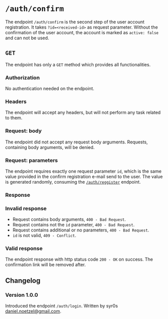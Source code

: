 # `/auth/confirm`
The endpoint `/auth/confirm` is the second step of the user account registration. It takes `?id=<received-id>` as request parameter. Without the confirmation of the user account, the account is marked as `active: false` and can not be used.

## `GET`
The endpoint has only a `GET` method which provides all functionalities.

### Authorization
No authentication needed on the endpoint.

### Headers
The endpoint will accept any headers, but will not perform any task related to them.

### Request: body
The endpoint did not accept any request body arguments. Requests, containing body arguments, will be denied.

### Request: parameters
The endpoint requires exactly one request parameter `id`, which is the same value provided in the confirm registration e-mail send to the user. The value is generated randomly, consuming the [`/auth/reggister`](register.md) endpoint.

### Response

### Invalid response
- Request contains body arguments, `400 - Bad Request`.
- Request contains not the `id` parameter, `400 - Bad Request`.
- Request contains additional or no parameters, `400 - Bad Request`.
- `id` is not valid, `409 - Conflict`.

### Valid response
The endpoint response with http status code `200 - OK` on success. The confirmation link will be removed after.

## Changelog
### Version 1.0.0
Introduced the endpoint `/auth/login`. Written by syr0s <daniel.noetzel@gmail.com>.